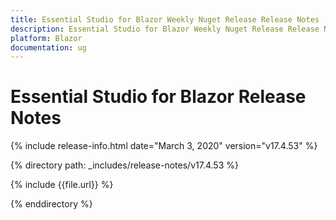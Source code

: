 ```yaml
---
title: Essential Studio for Blazor Weekly Nuget Release Release Notes  
description: Essential Studio for Blazor Weekly Nuget Release Release Notes  
platform: Blazor
documentation: ug
---
```


# Essential Studio for Blazor  Release Notes  

{% include release-info.html date="March 3, 2020"  version="v17.4.53" %} 

{% directory path: _includes/release-notes/v17.4.53 %}

{% include {{file.url}} %}

{% enddirectory %}

